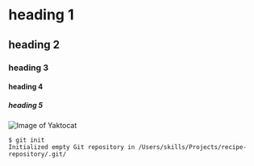 # heading 1
## heading 2
### heading 3
#### heading 4
##### heading 5

![Image of Yaktocat](https://octodex.github.com/images/yaktocat.png)
```
$ git init
Initialized empty Git repository in /Users/skills/Projects/recipe-repository/.git/
```
